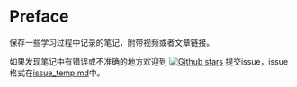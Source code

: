 # Preface

保存一些学习过程中记录的笔记，附带视频或者文章链接。

如果发现笔记中有错误或不准确的地方欢迎到 [![Github stars](https://img.shields.io/github/stars/Dokiys/note?style=social)](https://github.com/Dokiys/note) 提交issue，issue格式在[issue_temp.md](./.issue/issue_temp.md)中。


